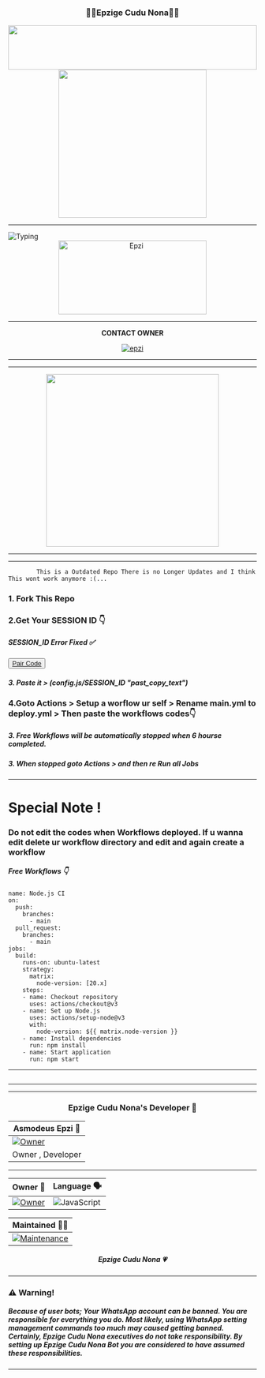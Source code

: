 <div align="center">
	<h3>👸🏻Epzige Cudu Nona👸🏻</h3>
<img src="https://i.imgur.com/dBaSKWF.gif" height="90" width="100%">
	
<img src="https://i.ibb.co/tZzBS47/image.jpg" width="300" height="300">
</div>
<hr>
<img src="https://readme-typing-svg.herokuapp.com?size=33&width=1000&lines=Welcome+To+Epzige+Cudu+Nona's+Profile...;Created+by+Asmodeus+Epzi..."
            alt="Typing">

<div align="center">
	<img src="https://moe-counter.glitch.me/get/@Anya_v2-Md?theme=gelbooru" width="300" height="150" alt="Epzi">
</div>

<hr>
<div align="center">
<b>CONTACT OWNER</b>

[![epzi](https://telegra.ph/file/99460844d012cad1b7ee4.jpg)](https://wa.me/94759554531)
<hr>
<hr>

<a href="https://chat.whatsapp.com/C4uV5P7ZvrS85lUzCoZzx7"><img src="https://img.shields.io/badge/Join%20Our%20WhatsApp%20Group-green"  width="350"></a>

<hr>
</div>
<hr>

			This is a Outdated Repo There is no Longer Updates and I think This wont work anymore :(...

<h3>1. Fork This Repo</h3> 
<h3>2.Get Your SESSION ID 👇</h3> 
<h5>SESSION_ID Error Fixed ✅</h5>
	
<button><tr><a href="https://pair-web-public.koyeb.app/">Pair Code</a></tr></button>

<h5>3. Paste it > (config.js/SESSION_ID "past_copy_text")</h5>

<h3>4.Goto Actions > Setup a worflow ur self > Rename main.yml to deploy.yml > Then paste the workflows codes👇</h3> 
<h5>3. Free Workflows will be automatically stopped when 6 hourse completed.</h5>
<h5>3. When stopped goto Actions > and then re Run all Jobs </h5>

<hr>
<h1>Special Note ! </h1>
<h3>Do not edit the codes when Workflows deployed. If u wanna edit delete ur workflow directory and edit and again create a workflow </h3>
</hr>

<h5>Free Workflows 👇</h5>

```
name: Node.js CI
on:
  push:
    branches:
      - main
  pull_request:
    branches:
      - main
jobs:
  build:
    runs-on: ubuntu-latest
    strategy:
      matrix:
        node-version: [20.x]
    steps:
    - name: Checkout repository
      uses: actions/checkout@v3
    - name: Set up Node.js
      uses: actions/setup-node@v3
      with:
        node-version: ${{ matrix.node-version }}
    - name: Install dependencies
      run: npm install
    - name: Start application
      run: npm start
```
<hr>
<img src="http://readme-typing-svg.herokuapp.com?color=d1fa02&center=true&vCenter=true&multiline=false&lines=No+Longer+Updates!...;This+is+a+outdated+repo..." alt="">
<hr>




<hr>

<div align="center">
<h3>Epzige Cudu Nona's Developer 👤</h3>

| Asmodeus Epzi 👤         |                  
|--------------------------|
| [![Owner](https://i.ibb.co/7yNfxp6/IMG-20240601-WA0013)](https://github.com/HaCkr-EPZI-public/) |
| <div align="center"> Owner , Developer</div> |

</div>



<hr>



<div align="center">
    
| Owner 👤             | Language 🗣️	      |
|----------------------|----------------------|
| [![Owner](https://img.shields.io/badge/Author-Epzi-red.svg)](https://github.com/HaCkr-EPZI-public) |![JavaScript](https://img.shields.io/badge/javascript-%23323330.svg?style=for-the-badge&logo=javascript&logoColor=%23F7DF1E) |

| Maintained 🤌🏻	      |
|---------------------|
| [![Maintenance](https://img.shields.io/badge/maintained%3F-no-red.svg)](https://github.com/HaCkr-EPZI-public/Epzige_cudu_nona/graphs/commit-activity) |


</div>

<div align="center"><h5>Epzige Cudu Nona 💗</h5></div>

<hr>

<h3>⚠️ Warning!</h3>

<h5>Because of user bots; Your WhatsApp account can be banned. You are responsible for everything you do. Most likely, using WhatsApp setting management commands too much may caused getting banned. Certainly, Epzige Cudu Nona executives do not take responsibility. By setting up Epzige Cudu Nona Bot you are considered to have assumed these responsibilities.</h5>
<hr>
